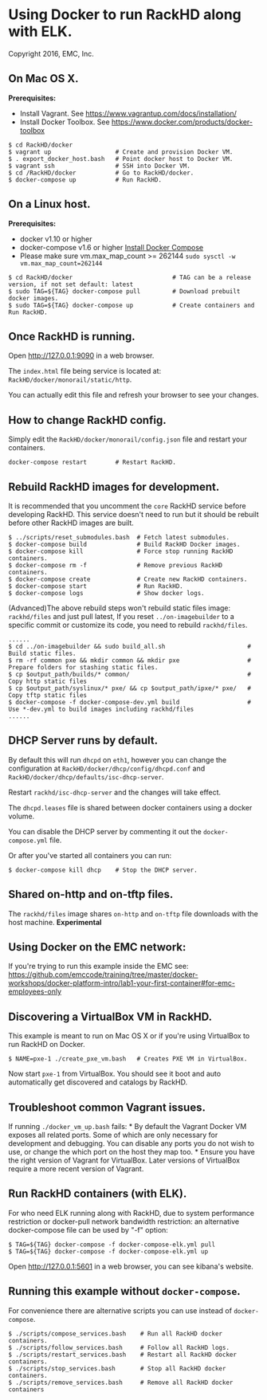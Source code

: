 # Using Docker to run RackHD along with ELK.

Copyright 2016, EMC, Inc.

## On Mac OS X.

**Prerequisites:**
  * Install Vagrant. See https://www.vagrantup.com/docs/installation/
  * Install Docker Toolbox. See https://www.docker.com/products/docker-toolbox

```
$ cd RackHD/docker
$ vagrant up                  # Create and provision Docker VM.
$ . export_docker_host.bash   # Point docker host to Docker VM.
$ vagrant ssh                 # SSH into Docker VM.
$ cd /RackHD/docker           # Go to RackHD/docker.
$ docker-compose up           # Run RackHD.
```

## On a Linux host.


**Prerequisites:**
  * docker v1.10 or higher
  * docker-compose v1.6 or higher [Install Docker Compose](https://docs.docker.com/compose/install/)
  * Please make sure vm.max_map_count >= 262144 ```sudo sysctl -w vm.max_map_count=262144```

```
$ cd RackHD/docker                            # TAG can be a release version, if not set default: latest
$ sudo TAG=${TAG} docker-compose pull         # Download prebuilt docker images.
$ sudo TAG=${TAG} docker-compose up           # Create containers and Run RackHD.
```

## Once RackHD is running.

Open http://127.0.0.1:9090 in a web browser.

The `index.html` file being service is located at: `RackHD/docker/monorail/static/http`.

You can actually edit this file and refresh your browser to see your changes.

## How to change RackHD config.

Simply edit the `RackHD/docker/monorail/config.json` file and restart your containers.

```
docker-compose restart        # Restart RackHD.
```

## Rebuild RackHD images for development.

It is recommended that you uncomment the `core` RackHD service before developing RackHD. This service doesn't need to run but it should be rebuilt before other RackHD images are built.

```
$ ../scripts/reset_submodules.bash  # Fetch latest submodules.
$ docker-compose build              # Build RackHD Docker images.
$ docker-compose kill               # Force stop running RackHD containers.
$ docker-compose rm -f              # Remove previous RackHD containers.
$ docker-compose create             # Create new RackHD containers.
$ docker-compose start              # Run RackHD.
$ docker-compose logs               # Show docker logs.
```

(Advanced)The above rebuild steps won't rebuild static files image: ```rackhd/files``` and just pull latest, If you reset ```../on-imagebuilder``` to a specific commit or customize
its code, you need to rebuild ```rackhd/files```.
```
......
$ cd ../on-imagebuilder && sudo build_all.sh                       # Build static files.
$ rm -rf common pxe && mkdir common && mkdir pxe                   # Prepare folders for stashing static files.
$ cp $output_path/builds/* common/                                 # Copy http static files
$ cp $output_path/syslinux/* pxe/ && cp $output_path/ipxe/* pxe/   # Copy tftp static files
$ docker-compose -f docker-compose-dev.yml build                   # Use *-dev.yml to build images including rackhd/files
......
```

## DHCP Server runs by default.

By default this will run `dhcpd` on `eth1`, however you can change the configuration at `RackHD/docker/dhcp/config/dhcpd.conf` and `RackHD/docker/dhcp/defaults/isc-dhcp-server`.

Restart `rackhd/isc-dhcp-server` and the changes will take effect.

The `dhcpd.leases` file is shared between docker containers using a docker volume.

You can disable the DHCP server by commenting it out the `docker-compose.yml` file.

Or after you've started all containers you can run:

```
$ docker-compose kill dhcp    # Stop the DHCP server.
```

## Shared on-http and on-tftp files.

The `rackhd/files` image shares `on-http` and `on-tftp` file downloads with the host machine. **Experimental**

## Using Docker on the EMC network:
If you're trying to run this example inside the EMC see:
https://github.com/emccode/training/tree/master/docker-workshops/docker-platform-intro/lab1-your-first-container#for-emc-employees-only

## Discovering a VirtualBox VM in RackHD.

This example is meant to run on Mac OS X or if you're using VirtualBox to run RackHD on Docker.

```
$ NAME=pxe-1 ./create_pxe_vm.bash   # Creates PXE VM in VirtualBox.
```

Now start `pxe-1` from VirtualBox. You should see it boot and auto automatically get discovered and catalogs by RackHD.

## Troubleshoot common Vagrant issues.
  If running `./docker_vm_up.bash` fails:
    * By default the Vagrant Docker VM exposes all related ports. Some of which are only necessary for development and debugging. You can disable any ports you do not wish to use, or change the which port on the host they map too.
    * Ensure you have the right version of Vagrant for VirtualBox. Later versions of VirtualBox require a more recent version of Vagrant.

## Run RackHD containers (with ELK).
For who need ELK running along with RackHD, due to system performance restriction or docker-pull network bandwidth restriction: an alternative docker-compose file can be used by "-f" option:

```
$ TAG=${TAG} docker-compose -f docker-compose-elk.yml pull
$ TAG=${TAG} docker-compose -f docker-compose-elk.yml up
```
Open http://127.0.0.1:5601 in a web browser, you can see kibana's website.


## Running this example without `docker-compose`.

For convenience there are alternative scripts you can use instead of `docker-compose`.

```
$ ./scripts/compose_services.bash    # Run all RackHD docker containers.
$ ./scripts/follow_services.bash     # Follow all RackHD logs.
$ ./scripts/restart_services.bash    # Restart all RackHD docker containers.
$ ./scripts/stop_services.bash       # Stop all RackHD docker containers.
$ ./scripts/remove_services.bash     # Remove all RackHD docker containers
```

